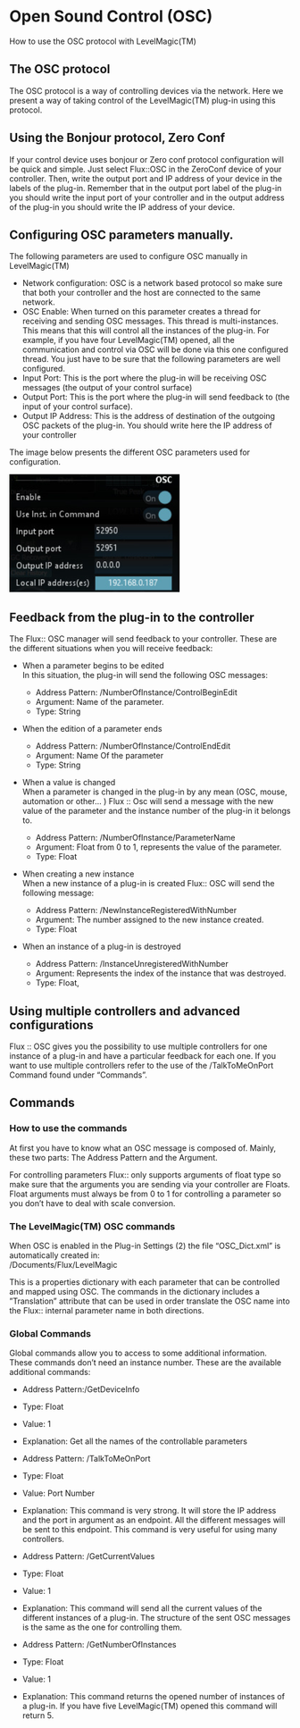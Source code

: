 # Open Sound Control (OSC)

How to use the OSC protocol with LevelMagic(TM)

## The OSC protocol

The OSC protocol is a way of controlling devices via the network. Here we present a way of taking control of the
LevelMagic(TM) plug-in using this protocol.

## Using the Bonjour protocol, Zero Conf
If your control device uses bonjour or Zero conf protocol configuration will be quick and simple. Just select Flux::OSC
in the ZeroConf device of your controller. Then, write the output port and IP address of your device in the labels of
the plug-in. Remember that in the output port label of the plug-in you should write the input port of your controller
and in the output address of the plug-in you should write the IP address of your device.

## Configuring OSC parameters manually.
The following parameters are used to configure OSC manually in LevelMagic(TM)

- Network configuration: OSC is a network based protocol so make sure that both your controller and the host
    are connected to the same network.
- OSC Enable: When turned on this parameter creates a thread for receiving and sending OSC messages. This
    thread is multi-instances. This means that this will control all the instances of the plug-in. For example, if you
    have four LevelMagic(TM) opened, all the communication and control via OSC will be done via this one configured thread. You just have to be sure that the following parameters are well configured.
- Input Port: This is the port where the plug-in will be receiving OSC messages (the output of your control
    surface)
- Output Port: This is the port where the plug-in will send feedback to (the input of your control surface).
- Output IP Address: This is the address of destination of the outgoing OSC packets of the plug-in. You should
    write here the IP address of your controller

The image below presents the different OSC parameters used for configuration.

![](include/level_magic_10.PNG)  

## Feedback from the plug-in to the controller

The Flux:: OSC manager will send feedback to your controller. These are the different situations when you will 
receive feedback:

- When a parameter begins to be edited  
In this situation, the plug-in will send the following OSC messages:  
    - Address Pattern: /NumberOfInstance/ControlBeginEdit  
    - Argument: Name of the parameter.  
    - Type: String

- When the edition of a parameter ends
    - Address Pattern: /NumberOfInstance/ControlEndEdit
    - Argument: Name Of the parameter
    - Type: String

- When a value is changed  
When a parameter is changed in the plug-in by any mean (OSC, mouse, automation or other... ) Flux :: Osc will
send a message with the new value of the parameter and the instance number of the plug-in it belongs to.
    - Address Pattern: /NumberOfInstance/ParameterName
    - Argument: Float from 0 to 1, represents the value of the parameter.
    - Type: Float

- When creating a new instance  
When a new instance of a plug-in is created Flux:: OSC will send the following message:
    - Address Pattern: /NewInstanceRegisteredWithNumber
    - Argument: The number assigned to the new instance created.
    - Type: Float

- When an instance of a plug-in is destroyed
    - Address Pattern: /InstanceUnregisteredWithNumber
    - Argument: Represents the index of the instance that was destroyed.
    - Type: Float,

## Using multiple controllers and advanced configurations 
Flux :: OSC gives you the possibility to use multiple controllers for one instance of a plug-in and have a particular
feedback for each one. If you want to use multiple controllers refer to the use of the /TalkToMeOnPort Command
found under “Commands”.


## Commands

### How to use the commands
At first you have to know what an OSC message is composed of. Mainly, these two parts: The Address Pattern and
the Argument.

For controlling parameters Flux:: only supports arguments of float type so make sure that the arguments you are
sending via your controller are Floats. Float arguments must always be from 0 to 1 for controlling a parameter so
you don’t have to deal with scale conversion.

### The LevelMagic(TM) OSC commands
When OSC is enabled in the Plug-in Settings (2) the file “OSC_Dict.xml” is automatically created in:  
/Documents/Flux/LevelMagic

This is a properties dictionary with each parameter that can be controlled and mapped using OSC. The commands
in the dictionary includes a ”Translation” attribute that can be used in order translate the OSC name into the Flux::
internal parameter name in both directions.

### Global Commands
Global commands allow you to access to some additional information. These commands don’t need an instance
number. These are the available additional commands:
- Address Pattern:/GetDeviceInfo
- Type: Float
- Value: 1
- Explanation: Get all the names of the controllable parameters


- Address Pattern: /TalkToMeOnPort
- Type: Float
- Value: Port Number
- Explanation: This command is very strong. It will store the IP address and the port in argument as an endpoint. All
the different messages will be sent to this endpoint. This command is very useful for using many controllers.


- Address Pattern: /GetCurrentValues
- Type: Float
- Value: 1
- Explanation: This command will send all the current values of the different instances of a plug-in. The structure of
the sent OSC messages is the same as the one for controlling them.


- Address Pattern: /GetNumberOfInstances
- Type: Float
- Value: 1
- Explanation: This command returns the opened number of instances of a plug-in. If you have five LevelMagic(TM)
opened this command will return 5.



